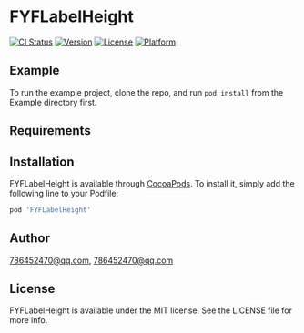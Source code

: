 # FYFLabelHeight

[![CI Status](https://img.shields.io/travis/786452470@qq.com/FYFLabelHeight.svg?style=flat)](https://travis-ci.org/786452470@qq.com/FYFLabelHeight)
[![Version](https://img.shields.io/cocoapods/v/FYFLabelHeight.svg?style=flat)](https://cocoapods.org/pods/FYFLabelHeight)
[![License](https://img.shields.io/cocoapods/l/FYFLabelHeight.svg?style=flat)](https://cocoapods.org/pods/FYFLabelHeight)
[![Platform](https://img.shields.io/cocoapods/p/FYFLabelHeight.svg?style=flat)](https://cocoapods.org/pods/FYFLabelHeight)

## Example

To run the example project, clone the repo, and run `pod install` from the Example directory first.

## Requirements

## Installation

FYFLabelHeight is available through [CocoaPods](https://cocoapods.org). To install
it, simply add the following line to your Podfile:

```ruby
pod 'FYFLabelHeight'
```

## Author

786452470@qq.com, 786452470@qq.com

## License

FYFLabelHeight is available under the MIT license. See the LICENSE file for more info.

